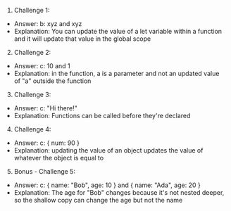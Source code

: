 1. Challenge 1:

- Answer: b: xyz and xyz
- Explanation: You can update the value of a let variable within a function and it will update that value in the global scope

2. Challenge 2:

- Answer: c: 10 and 1
- Explanation: in the function, a is a parameter and not an updated value of "a" outside the function

3. Challenge 3:

- Answer: c: "Hi there!"
- Explanation: Functions can be called before they're declared

4. Challenge 4:

- Answer: c: { num: 90 }
- Explanation: updating the value of an object updates the value of whatever the object is equal to

5. Bonus - Challenge 5:

- Answer: c: { name: "Bob", age: 10 } and { name: "Ada", age: 20 }
- Explanation: The age for "Bob" changes because it's not nested deeper, so the shallow copy can change the age but not the name
